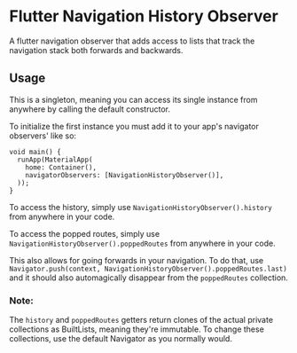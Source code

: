 # Flutter Navigation History Observer

A flutter navigation observer that adds access to lists that track the navigation stack both forwards and backwards.

## Usage

This is a singleton, meaning you can access its single instance from anywhere by calling the default constructor.

To initialize the first instance you must add it to your app's navigator observers' like so:

```
void main() {
  runApp(MaterialApp(
    home: Container(),
    navigatorObservers: [NavigationHistoryObserver()],
  ));
}
```

To access the history, simply use `NavigationHistoryObserver().history` from anywhere in your code.

To access the popped routes, simply use `NavigationHistoryObserver().poppedRoutes` from anywhere in your code.

This also allows for going forwards in your navigation. To do that, use `Navigator.push(context, NavigationHistoryObserver().poppedRoutes.last)` and it should also automagically disappear from the `poppedRoutes` collection.

### Note:

The `history` and `poppedRoutes` getters return clones of the actual private collections as BuiltLists, meaning they're immutable.
To change these collections, use the default Navigator as you normally would.
